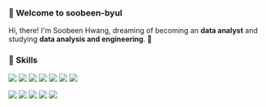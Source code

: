 ### 🙌 Welcome to soobeen-byul

Hi, there! I'm Soobeen Hwang, dreaming of becoming an **data analyst** and studying **data analysis and engineering**. 🚀


### 💪 Skills

<img src="https://img.shields.io/badge/Python-3776AB?style=flat-square&logo=Python&logoColor=white"> <img src="https://img.shields.io/badge/MySQL-4479A1?flat-square&logo=MySQL&logoColor=white"> <img src="https://img.shields.io/badge/R-276DC3?style=flat-square&logo=R&logoColor=white"> <img src="https://img.shields.io/badge/Vue.js-4FC08D?style=flat-squaree&logo=Vue.js&logoColor=white"> <img src="https://img.shields.io/badge/Django-092E20?style=flat-squaree&logo=Django&logoColor=white"> <img src="https://img.shields.io/badge/Spring%20Boot-6DB33F?style=flat-squaree&logo=Spring%20Boot&logoColor=white"> <img src="https://img.shields.io/badge/Docker-2496ED?style=flat-square&logo=Docker&logoColor=white"> 

<img src="https://img.shields.io/badge/Apache%20Airflow-017CEE?style=flat-square&logo=Apache%20Airflow&logoColor=white"> <img src="https://img.shields.io/badge/Apache%20Hadoop-66CCFF?style=flat-squaree&logo=Apache%20Hadoop&logoColor=white"> <img src="https://img.shields.io/badge/Apache%20Hive-FDEE21?style=flat-square&logo=Apache%20Hive&logoColor=white"> <img src="https://img.shields.io/badge/Apache%20Spark-E25A1C?style=flat-square&logo=Apache%20Spark&logoColor=white"> <img src="https://img.shields.io/badge/Apache%20Zeppelin-D22128?style=flat-square&logo=Apache&logoColor=white">
